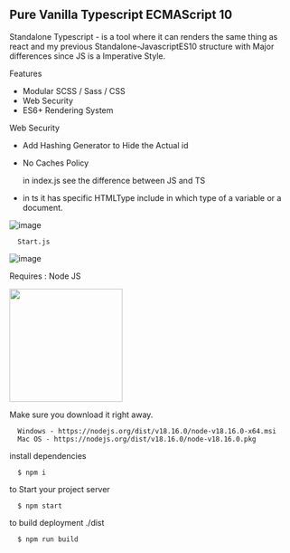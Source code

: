 
## Pure Vanilla Typescript ECMAScript 10

Standalone Typescript - is a tool where it can renders the same thing as react and my previous Standalone-JavascriptES10 structure with Major differences since JS is a Imperative Style.

Features

  - Modular SCSS / Sass / CSS
  - Web Security
  - ES6+ Rendering System

Web Security
  - Add Hashing Generator to Hide the Actual id
  - No Caches Policy
        
       

     in index.js see the difference between JS and TS 

- in ts it has specific HTMLType include in which type of a variable or a document.

![image](https://github.com/Renstrio24p/Standalone-TypescriptES10/assets/123795328/121c6aa4-140d-4a6d-8097-b588d0e20404)


      Start.js
        
![image](https://github.com/Renstrio24p/Standalone-TypescriptES10/assets/123795328/3dd4c5a9-e0b3-474a-8d58-16542f08130e)


Requires : Node JS

<img src="https://upload.wikimedia.org/wikipedia/commons/7/7e/Node.js_logo_2015.svg" width="200px"/>

Make sure you download it right away.

      Windows - https://nodejs.org/dist/v18.16.0/node-v18.16.0-x64.msi
      Mac OS - https://nodejs.org/dist/v18.16.0/node-v18.16.0.pkg

install dependencies

      $ npm i

to Start your project server

      $ npm start

to build deployment ./dist

      $ npm run build
      

      


    

        




